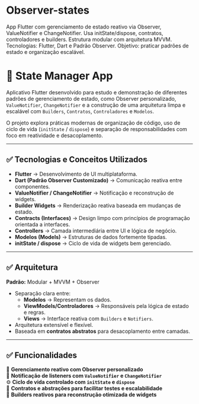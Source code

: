 # Observer-states
App Flutter com gerenciamento de estado reativo via Observer, ValueNotifier e ChangeNotifier. Usa initState/dispose, contratos, controladores e builders. Estrutura modular com arquitetura MVVM. Tecnologias: Flutter, Dart e Padrão Observer. Objetivo: praticar padrões de estado e organização escalável.

# 🧭 State Manager App

Aplicativo Flutter desenvolvido para estudo e demonstração de diferentes padrões de gerenciamento de estado, como Observer personalizado, `ValueNotifier`, `ChangeNotifier` e a construção de uma arquitetura limpa e escalável com `Builders`, `Contratos`, `Controladores` e `Modelos`.

O projeto explora práticas modernas de organização de código, uso de ciclo de vida (`initState` / `dispose`) e separação de responsabilidades com foco em reatividade e desacoplamento.

---

## ✅ Tecnologias e Conceitos Utilizados

- **Flutter** → Desenvolvimento de UI multiplataforma.
- **Dart (Padrão Observer Customizado)** → Comunicação reativa entre componentes.
- **ValueNotifier / ChangeNotifier** → Notificação e reconstrução de widgets.
- **Builder Widgets** → Renderização reativa baseada em mudanças de estado.
- **Contracts (Interfaces)** → Design limpo com princípios de programação orientada a interfaces.
- **Controllers** → Camada intermediária entre UI e lógica de negócio.
- **Modelos (Models)** → Estruturas de dados fortemente tipadas.
- **initState / dispose** → Ciclo de vida de widgets bem gerenciado.

---

## ✅ Arquitetura

**Padrão:** Modular + MVVM + Observer

- Separação clara entre:
  - **Modelos** → Representam os dados.
  - **ViewModels/Controladores** → Responsáveis pela lógica de estado e regras.
  - **Views** → Interface reativa com `Builders` e `Notifiers`.
- Arquitetura extensível e flexível.
- Baseada em **contratos abstratos** para desacoplamento entre camadas.

---

## ✅ Funcionalidades

🔄 **Gerenciamento reativo com Observer personalizado**  
🔔 **Notificação de listeners com `ValueNotifier` e `ChangeNotifier`**  
⚙️ **Ciclo de vida controlado com `initState` e `dispose`**  
🔧 **Contratos e abstrações para facilitar testes e escalabilidade**  
🧱 **Builders reativos para reconstrução otimizada de widgets**
